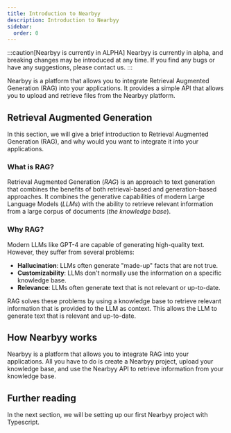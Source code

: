 ```yaml
---
title: Introduction to Nearbyy
description: Introduction to Nearbyy
sidebar:
  order: 0
---
```


:::caution[Nearbyy is currently in ALPHA]
Nearbyy is currently in alpha, and breaking changes may be introduced at any time. If you find any bugs or have any suggestions, please contact us.
:::

Nearbyy is a platform that allows you to integrate Retrieval Augmented Generation (RAG) into your applications. It provides a simple API that allows you to upload and retrieve files from the Nearbyy platform.

## Retrieval Augmented Generation

In this section, we will give a brief introduction to Retrieval Augmented Generation (RAG), and why would you want to integrate it into your applications.

### What is RAG?

Retrieval Augmented Generation (_RAG_) is an approach to text generation that combines the benefits of both retrieval-based and generation-based approaches. It combines the generative capabilities of modern Large Language Models (_LLMs_) with the ability to retrieve relevant information from a large corpus of documents (_the knowledge base_).

### Why RAG?

Modern LLMs like GPT-4 are capable of generating high-quality text. However, they suffer from several problems:

- **Hallucination**: LLMs often generate "made-up" facts that are not true.
- **Customizability**: LLMs don't normally use the information on a specific knowledge base.
- **Relevance**: LLMs often generate text that is not relevant or up-to-date.

RAG solves these problems by using a knowledge base to retrieve relevant information that is provided to the LLM as context. This allows the LLM to generate text that is relevant and up-to-date.

## How Nearbyy works

Nearbyy is a platform that allows you to integrate RAG into your applications. All you have to do is create a Nearbyy project, upload your knowledge base, and use the Nearbyy API to retrieve information from your knowledge base.

## Further reading

In the next section, we will be setting up our first Nearbyy project with Typescript.

